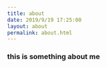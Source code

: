 ```yaml
---
title: about
date: 2019/9/19 17:25:00
layout: about
permalink: about.html
---
```


### this is something about me

